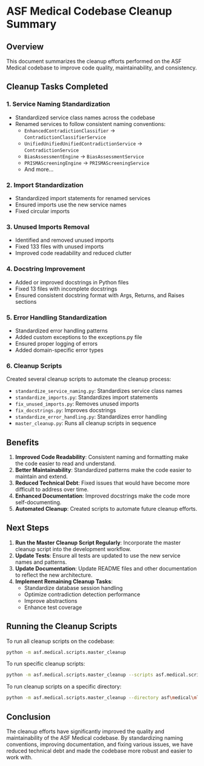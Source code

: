 # ASF Medical Codebase Cleanup Summary

## Overview

This document summarizes the cleanup efforts performed on the ASF Medical codebase to improve code quality, maintainability, and consistency.

## Cleanup Tasks Completed

### 1. Service Naming Standardization

- Standardized service class names across the codebase
- Renamed services to follow consistent naming conventions:
  - `EnhancedContradictionClassifier` → `ContradictionClassifierService`
  - `UnifiedUnifiedUnifiedContradictionService` → `ContradictionService`
  - `BiasAssessmentEngine` → `BiasAssessmentService`
  - `PRISMAScreeningEngine` → `PRISMAScreeningService`
  - And more...

### 2. Import Standardization

- Standardized import statements for renamed services
- Ensured imports use the new service names
- Fixed circular imports

### 3. Unused Imports Removal

- Identified and removed unused imports
- Fixed 133 files with unused imports
- Improved code readability and reduced clutter

### 4. Docstring Improvement

- Added or improved docstrings in Python files
- Fixed 13 files with incomplete docstrings
- Ensured consistent docstring format with Args, Returns, and Raises sections

### 5. Error Handling Standardization

- Standardized error handling patterns
- Added custom exceptions to the exceptions.py file
- Ensured proper logging of errors
- Added domain-specific error types

### 6. Cleanup Scripts

Created several cleanup scripts to automate the cleanup process:

- `standardize_service_naming.py`: Standardizes service class names
- `standardize_imports.py`: Standardizes import statements
- `fix_unused_imports.py`: Removes unused imports
- `fix_docstrings.py`: Improves docstrings
- `standardize_error_handling.py`: Standardizes error handling
- `master_cleanup.py`: Runs all cleanup scripts in sequence

## Benefits

1. **Improved Code Readability**: Consistent naming and formatting make the code easier to read and understand.
2. **Better Maintainability**: Standardized patterns make the code easier to maintain and extend.
3. **Reduced Technical Debt**: Fixed issues that would have become more difficult to address over time.
4. **Enhanced Documentation**: Improved docstrings make the code more self-documenting.
5. **Automated Cleanup**: Created scripts to automate future cleanup efforts.

## Next Steps

1. **Run the Master Cleanup Script Regularly**: Incorporate the master cleanup script into the development workflow.
2. **Update Tests**: Ensure all tests are updated to use the new service names and patterns.
3. **Update Documentation**: Update README files and other documentation to reflect the new architecture.
4. **Implement Remaining Cleanup Tasks**:
   - Standardize database session handling
   - Optimize contradiction detection performance
   - Improve abstractions
   - Enhance test coverage

## Running the Cleanup Scripts

To run all cleanup scripts on the codebase:

```bash
python -m asf.medical.scripts.master_cleanup
```

To run specific cleanup scripts:

```bash
python -m asf.medical.scripts.master_cleanup --scripts asf.medical.scripts.fix_unused_imports asf.medical.scripts.fix_docstrings
```

To run cleanup scripts on a specific directory:

```bash
python -m asf.medical.scripts.master_cleanup --directory asf\medical\ml\services
```

## Conclusion

The cleanup efforts have significantly improved the quality and maintainability of the ASF Medical codebase. By standardizing naming conventions, improving documentation, and fixing various issues, we have reduced technical debt and made the codebase more robust and easier to work with.
